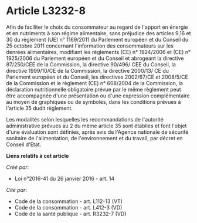 # Article L3232-8

Afin de faciliter le choix du consommateur au regard de l'apport en énergie et en nutriments à son régime alimentaire, sans
préjudice des articles 9,16 et 30 du règlement (UE) n° 1169/2011 du Parlement européen et du Conseil du 25 octobre 2011
concernant l'information des consommateurs sur les denrées alimentaires, modifiant les règlements (CE) n° 1924/2006 et (CE)
n° 1925/2006 du Parlement européen et du Conseil et abrogeant la directive 87/250/CEE de la Commission, la directive 90/496/
CEE du Conseil, la directive 1999/10/CE de la Commission, la directive 2000/13/ CE du Parlement européen et du Conseil, les
directives 2002/67/CE et 2008/5/CE de la Commission et le règlement (CE) n° 608/2004 de la Commission, la déclaration
nutritionnelle obligatoire prévue par le même règlement peut être accompagnée d'une présentation ou d'une expression
complémentaire au moyen de graphiques ou de symboles, dans les conditions prévues à l'article 35 dudit règlement. 

Les modalités selon lesquelles les recommandations de l'autorité administrative prévues au 2 du même article 35 sont établies
et font l'objet d'une évaluation sont définies, après avis de l'Agence nationale de sécurité sanitaire de l'alimentation, de
l'environnement et du travail, par décret en Conseil d'Etat.

**Liens relatifs à cet article**

_Créé par_:

  - Loi n°2016-41 du 26 janvier 2016 - art. 14

_Cité par_:

  - Code de la consommation - art. L112-13 (VT)
  - Code de la consommation - art. L412-3 (VD)
  - Code de la santé publique - art. R3232-7 (VD)
